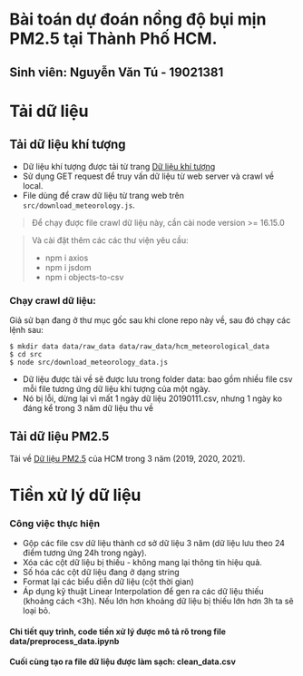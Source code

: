 # Bài toán dự đoán nồng độ bụi mịn PM2.5 tại Thành Phố HCM.
## Sinh viên: Nguyễn Văn Tú - 19021381

# Tải dữ liệu
## Tải dữ liệu khí tượng
- Dữ liệu khí tượng được tải từ trang [Dữ liệu khí tượng](https://weather.uwyo.edu/surface/meteorogram/seasia.shtml)
- Sử dụng GET request để truy vấn dữ liệu từ web server và crawl về local.
- File dùng để craw dữ liệu từ trang web trên `src/download_meteorology.js`.
> Để chạy được file crawl dữ liệu này, cần cài node version >= 16.15.0

> Và cài đặt thêm các các thư viện yêu cầu:
> - npm i axios
> - npm i jsdom
> - npm i objects-to-csv

### Chạy crawl dữ liệu:
Giả sử bạn đang ở thư mục gốc sau khi clone repo này về, sau đó chạy các lệnh sau: 
```console
$ mkdir data data/raw_data data/raw_data/hcm_meteorological_data 
$ cd src
$ node src/download_meteorology_data.js
```
- Dữ liệu được tải về sẽ được lưu trong folder data: bao gồm nhiều file csv mỗi file tương ứng dữ liệu khí
tượng của một ngày.
- Nó bị lỗi, dừng lại vì mất 1 ngày dữ liệu 20190111.csv, nhưng 1 ngày ko đáng kể trong 3 năm dữ liệu thu về 

## Tải dữ liệu PM2.5
Tải về [Dữ liệu PM2.5](https://www.airnow.gov/international/us-embassies-and-consulates/) của HCM trong 3 năm (2019, 2020, 2021).

# Tiền xử lý dữ liệu 
### Công việc thực hiện
+ Gộp các file csv dữ liệu thành cơ sở dữ liệu 3 năm (dữ liệu lưu theo 24 điểm tương ứng 24h trong ngày).
+ Xóa các cột dữ liệu bị thiếu - không mang lại thông tin hiệu quả.
+ Số hóa các cột dữ liệu đang ở dạng string
+ Format lại các biểu diễn dữ liệu (cột thời gian)
+ Áp dụng kỹ thuật Linear Interpolation để gen ra các dữ liệu thiếu (khoảng cách <3h). Nếu lớn hơn khoảng dữ liệu bị thiếu lớn hơn 3h ta sẽ loại bỏ.
#### Chi tiết quy trình, code tiền xử lý được mô tả rõ trong file data/preprocess_data.ipynb
#### Cuối cùng tạo ra file dữ liệu được làm sạch: clean_data.csv
